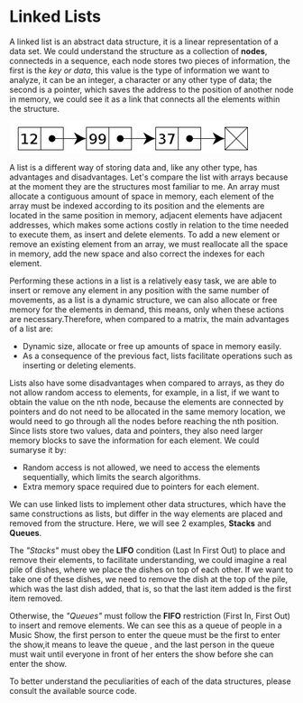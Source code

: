 # Linked Lists

A linked list is an abstract data structure, it is a linear representation of a data set. We could understand the structure as a collection of **nodes**, connecteds in a sequence, each node stores two pieces of information, the first is the *key or data*, this value is the type of information we want to analyze, it can be an integer, a character or any other type of data; the second is a pointer, which saves the address to the position of another node in memory, we could see it as a link that connects all the elements within the structure.

![Linked List representation](linkedListFigure.png)

A list is a different way of storing data and, like any other type, has advantages and disadvantages. Let's compare the list with arrays because at the moment they are the structures most familiar to me. An array must allocate a contiguous amount of space in memory, each element of the array must be indexed according to its position and the elements are located in the same position in memory, adjacent elements have adjacent addresses, which makes some actions costly in relation to the time needed to execute them, as  insert and delete elements. To add a new element or remove an existing element from an array, we must reallocate all the space in memory, add the new space and also correct the indexes for each element.

Performing these actions in a list is a relatively easy task, we are able to insert or remove any element in any position with the same number of movements, as a list is a dynamic structure, we can also allocate or free memory for the elements in demand, this means, only when these actions are necessary.Therefore, when compared to a matrix, the main advantages of a list are:
- Dynamic size, allocate or free up amounts of space in memory easily.
- As a consequence of the previous fact, lists facilitate operations such as inserting or deleting elements.

Lists also have some disadvantages when compared to arrays, as they do not allow random access to elements, for example, in a list, if we want to obtain the value on the nth node, because the elements are connected by pointers and do not need to be allocated in the same memory location, we would need to go through all the nodes before reaching the nth position. Since lists store two values, data and pointers, they also need larger memory blocks to save the information for each element. We could sumaryse it by:
- Random access is not allowed, we need to access the elements sequentially, which limits the search algorithms.
- Extra memory space required due to pointers for each element.

We can use linked lists to implement other data structures, which have the same constructions as lists, but differ in the way elements are placed and removed from the structure. Here, we will see 2 examples, **Stacks** and **Queues**.

The *"Stacks"* must obey the **LIFO** condition (Last In First Out) to place and remove their elements, to facilitate understanding, we could imagine a real pile of dishes, where we place the dishes on top of each other. If we want to take one of these dishes, we need to remove the dish at the top of the pile, which was the last dish added, that is, so that the last item added is the first item removed.

Otherwise, the *"Queues"* must follow the **FIFO** restriction (First In, First Out) to insert and remove elements. We can see this as a queue of people in a Music Show, the first person to enter the queue must be the first to enter the show,it means to leave the queue , and the last person in the queue must wait until everyone in front of her enters the show before she can enter the show.

To better understand the peculiarities of each of the data structures, please consult the available source code.
